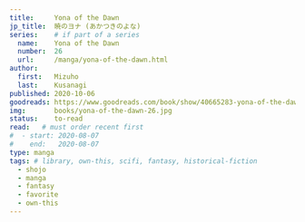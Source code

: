 ```yaml
---
title:     Yona of the Dawn
jp_title:  暁のヨナ (あかつきのよな)
series:    # if part of a series
  name:    Yona of the Dawn
  number:  26
  url:     /manga/yona-of-the-dawn.html
author: 
  first:   Mizuho 
  last:    Kusanagi
published: 2020-10-06 
goodreads: https://www.goodreads.com/book/show/40665283-yona-of-the-dawn-vol-26
img:       books/yona-of-the-dawn-26.jpg
status:    to-read
read:   # must order recent first
#  - start: 2020-08-07 
#    end:   2020-08-07
type: manga
tags: # library, own-this, scifi, fantasy, historical-fiction
  - shojo
  - manga
  - fantasy
  - favorite
  - own-this
---
```



